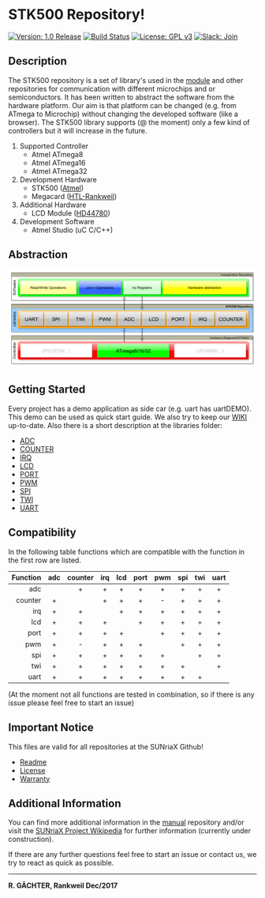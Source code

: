 ﻿# STK500 Repository!

[![Version: 1.0 Release](https://img.shields.io/badge/Version-1.0%20Release-green.svg)](https://github.com/sunriax) [![Build Status](https://travis-ci.org/sunriax/STK500.svg?branch=master)](https://travis-ci.org/sunriax/STK500) [![License: GPL v3](https://img.shields.io/badge/License-GPL%20v3-blue.svg)](https://www.gnu.org/licenses/gpl-3.0) [![Slack: Join](https://img.shields.io/badge/Slack-Join-blue.svg)](https://join.slack.com/t/sunriax-technology/shared_invite/enQtMjg3OTE2MjIyMTE2LTU1MmEwNmY5Y2Y3MTNjNzFhYzE5NTFkYWY4NzE0YmQzNzA5NjBkMWQ3ODkyNDI1NjJmMGIwYzMwOGI5ZjA2MDg)

## Description

The STK500 repository is a set of library's used in the [module](https://github.com/sunriax/module) and other repositories for communication with different microchips and or semiconductors. It has been written to abstract the software from the hardware platform. Our aim is that platform can be changed (e.g. from ATmega to Microchip) without changing the developed software (like a browser). The STK500 library supports (@ the moment) only a few kind of controllers but it will increase in the future.

1. Supported Controller
   * Atmel ATmega8
   * Atmel ATmega16
   * Atmel ATmega32
1. Development Hardware
   * STK500 ([Atmel](http://www.microchip.com/webdoc/stk500/index.html))
   * Megacard ([HTL-Rankweil](http://www.htl-rankweil.at/))
1. Additional Hardware
   * LCD Module ([HD44780](https://www.pollin.de/productdownloads/D120622D.PDF))
1. Development Software
   * Atmel Studio (uC C/C++)

## Abstraction

![Graphical Description](https://raw.githubusercontent.com/sunriax/manual/master/docs/image/STK500_abstraction.png "Graphical Description")

## Getting Started

Every project has a demo application as side car (e.g. uart has uartDEMO). This demo can be used as quick start guide. We also try to keep our [WIKI](https://wiki.sunriax.at) up-to-date. Also there is a short description at the libraries folder:

* [ADC](./adc/adc.md)
* [COUNTER](./counter/counter.md)
* [IRQ](./irq/irq.md)
* [LCD](./lcd/lcd.md)
* [PORT](./port/port.md)
* [PWM](./pwm/pwm.md)
* [SPI](./spi/spi.md)
* [TWI](./twi/twi.md)
* [UART](./uart/uart.md)


## Compatibility

In the following table functions which are compatible with the function in the first row are listed.

| Function | adc | counter | irq |lcd  | port | pwm | spi | twi | uart |
|---------:|:---:|:-------:|:---:|:---:|:----:|:---:|:---:|:---:|:----:|
| adc      |     | +       | +   | +   | +    | +   | +   | +   | +    |
| counter  | +   |         | +   | +   | +    | -   | +   | +   | +    |
| irq      | +   | +       |     | +   | +    | +   | +   | +   | +    |
| lcd      | +   | +       | +   |     | +    | +   | +   | +   | +    |
| port     | +   | +       | +   | +   |      | +   | +   | +   | +    |
| pwm      | +   | -       | +   | +   | +    |     | +   | +   | +    |
| spi      | +   | +       | +   | +   | +    | +   |     | +   | +    |
| twi      | +   | +       | +   | +   | +    | +   | +   |     | +    |
| uart     | +   | +       | +   | +   | +    | +   | +   | +   |      |


(At the moment not all functions are tested in combination, so if there is any issue please feel free to start an issue)

## Important Notice

This files are valid for all repositories at the SUNriaX Github!
* [Readme](https://github.com/sunriax/manual/blob/master/README.md)
* [License](https://github.com/sunriax/manual/blob/master/LICENSE.md)
* [Warranty](https://github.com/sunriax/manual/blob/master/WARRANTY.md)

## Additional Information

You can find more additional information in the [manual](https://github.com/sunriax/manual/tree/master/docs) repository and/or visit the [SUNriaX Project Wikipedia](https://wiki.sunriax.at/) for further information (currently under construction).

If there are any further questions feel free to start an issue or contact us, we try to react as quick as possible.

---
**R. GÄCHTER, Rankweil Dec/2017**